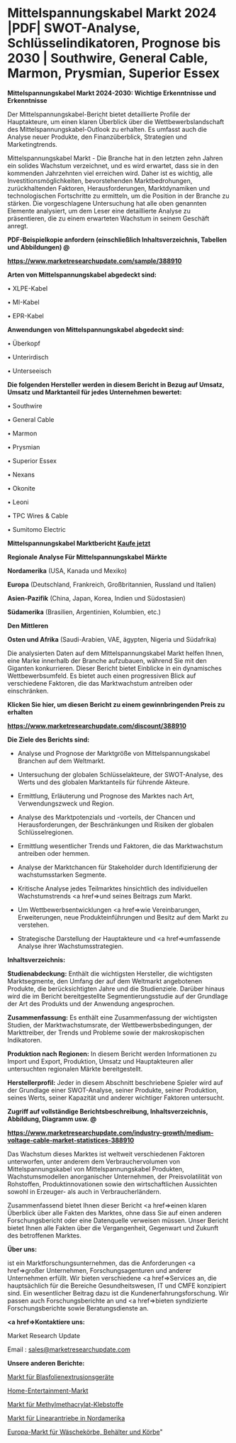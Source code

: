 # Mittelspannungskabel Markt 2024 |PDF| SWOT-Analyse, Schlüsselindikatoren, Prognose bis 2030 | Southwire, General Cable, Marmon, Prysmian, Superior Essex

<strong>Mittelspannungskabel Markt 2024-2030: Wichtige Erkenntnisse und Erkenntnisse</strong>

Der Mittelspannungskabel-Bericht bietet detaillierte Profile der Hauptakteure, um einen klaren Überblick über die Wettbewerbslandschaft des Mittelspannungskabel-Outlook zu erhalten. Es umfasst auch die Analyse neuer Produkte, den Finanzüberblick, Strategien und Marketingtrends.

Mittelspannungskabel Markt - Die Branche hat in den letzten zehn Jahren ein solides Wachstum verzeichnet, und es wird erwartet, dass sie in den kommenden Jahrzehnten viel erreichen wird. Daher ist es wichtig, alle Investitionsmöglichkeiten, bevorstehenden Marktbedrohungen, zurückhaltenden Faktoren, Herausforderungen, Marktdynamiken und technologischen Fortschritte zu ermitteln, um die Position in der Branche zu stärken. Die vorgeschlagene Untersuchung hat alle oben genannten Elemente analysiert, um dem Leser eine detaillierte Analyse zu präsentieren, die zu einem erwarteten Wachstum in seinem Geschäft anregt.



<strong><b>PDF-Beispielkopie anfordern (einschließlich Inhaltsverzeichnis, Tabellen und Abbildungen) @ </b></strong>

<strong><a href=https://www.marketresearchupdate.com/sample/388910>

<strong>https://www.marketresearchupdate.com/sample/388910</u></a></strong></strong>



<strong>Arten von Mittelspannungskabel abgedeckt sind:</strong>

• XLPE-Kabel

• MI-Kabel

• EPR-Kabel



<strong>Anwendungen von Mittelspannungskabel abgedeckt sind:</strong>

• Überkopf

• Unterirdisch

• Unterseeisch



<strong>Die folgenden Hersteller werden in diesem Bericht in Bezug auf Umsatz, Umsatz und Marktanteil für jedes Unternehmen bewertet:</strong>

• Southwire

• General Cable

• Marmon

• Prysmian

• Superior Essex

• Nexans

• Okonite

• Leoni

• TPC Wires & Cable

• Sumitomo Electric



<strong>Mittelspannungskabel Marktbericht <a href=https://www.marketresearchupdate.com/buynow/388910>Kaufe jetzt</a></strong>



<strong>Regionale Analyse Für Mittelspannungskabel Märkte</strong>



<strong>Nordamerika</strong> (USA, Kanada und Mexiko)



<strong>Europa</strong> (Deutschland, Frankreich, Großbritannien, Russland und Italien)



<strong>Asien-Pazifik</strong> (China, Japan, Korea, Indien und Südostasien)



<strong>Südamerika</strong> (Brasilien, Argentinien, Kolumbien, etc.)



<strong>Den Mittleren</strong> 

<strong>Osten und Afrika</strong> (Saudi-Arabien, VAE, ägypten, Nigeria und Südafrika)

Die analysierten Daten auf dem Mittelspannungskabel Markt helfen Ihnen, eine Marke innerhalb der Branche aufzubauen, während Sie mit den Giganten konkurrieren. Dieser Bericht bietet Einblicke in ein dynamisches Wettbewerbsumfeld. Es bietet auch einen progressiven Blick auf verschiedene Faktoren, die das Marktwachstum antreiben oder einschränken.



<strong>Klicken Sie hier, um diesen Bericht zu einem gewinnbringenden Preis zu erhalten
</strong>

<strong><a href=https://www.marketresearchupdate.com/discount/388910>https://www.marketresearchupdate.com/discount/388910</b></u></strong></a>



<strong>Die Ziele des Berichts sind:</strong>

- Analyse und Prognose der Marktgröße von Mittelspannungskabel Branchen auf dem Weltmarkt.

- Untersuchung der globalen Schlüsselakteure, der SWOT-Analyse, des Werts und des globalen Marktanteils für führende Akteure.

- Ermittlung, Erläuterung und Prognose des Marktes nach Art, Verwendungszweck und Region.

- Analyse des Marktpotenzials und -vorteils, der Chancen und Herausforderungen, der Beschränkungen und Risiken der globalen Schlüsselregionen.

- Ermittlung wesentlicher Trends und Faktoren, die das Marktwachstum antreiben oder hemmen.

- Analyse der Marktchancen für Stakeholder durch Identifizierung der wachstumsstarken Segmente.

- Kritische Analyse jedes Teilmarktes hinsichtlich des individuellen Wachstumstrends <a href=>und</a> seines Beitrags zum Markt.

- Um Wettbewerbsentwicklungen <a href=>wie</a> Vereinbarungen, Erweiterungen, neue Produkteinführungen und Besitz auf dem Markt zu verstehen.

- Strategische Darstellung der Hauptakteure und <a href=>umfas</a>sende Analyse ihrer Wachstumsstrategien.



<strong>Inhaltsverzeichnis:</strong>



<strong>Studienabdeckung:</strong> Enthält die wichtigsten Hersteller, die wichtigsten Marktsegmente, den Umfang der auf dem Weltmarkt angebotenen Produkte, die berücksichtigten Jahre und die Studienziele. Darüber hinaus wird die im Bericht bereitgestellte Segmentierungsstudie auf der Grundlage der Art des Produkts und der Anwendung angesprochen.



<strong>Zusammenfassung:</strong> Es enthält eine Zusammenfassung der wichtigsten Studien, der Marktwachstumsrate, der Wettbewerbsbedingungen, der Markttreiber, der Trends und Probleme sowie der makroskopischen Indikatoren.



<strong>Produktion nach Regionen:</strong> In diesem Bericht werden Informationen zu Import und Export, Produktion, Umsatz und Hauptakteuren aller untersuchten regionalen Märkte bereitgestellt.



<strong>Herstellerprofil:</strong> Jeder in diesem Abschnitt beschriebene Spieler wird auf der Grundlage einer SWOT-Analyse, seiner Produkte, seiner Produktion, seines Werts, seiner Kapazität und anderer wichtiger Faktoren untersucht.



<strong><b>Zugriff auf vollständige Berichtsbeschreibung, Inhaltsverzeichnis, Abbildung, Diagramm usw. @ </b></strong>

<strong><a href=https://www.marketresearchupdate.com/industry-growth/medium-voltage-cable-market-statistices-388910>https://www.marketresearchupdate.com/industry-growth/medium-voltage-cable-market-statistices-388910</a></strong>

Das Wachstum dieses Marktes ist weltweit verschiedenen Faktoren unterworfen, unter anderem dem Verbrauchervolumen von Mittelspannungskabel von Mittelspannungskabel Produkten, Wachstumsmodellen anorganischer Unternehmen, der Preisvolatilität von Rohstoffen, Produktinnovationen sowie den wirtschaftlichen Aussichten sowohl in Erzeuger- als auch in Verbraucherländern.

Zusammenfassend bietet Ihnen dieser Bericht <a href=>einen</a> klaren Überblick über alle Fakten des Marktes, ohne dass Sie auf einen anderen Forschungsbericht oder eine Datenquelle verweisen müssen. Unser Bericht bietet Ihnen alle Fakten über die Vergangenheit, Gegenwart und Zukunft des betroffenen Marktes.



<strong>Über uns:</strong>

 ist ein Marktforschungsunternehmen, das die Anforderungen <a href=>großer</a> Unternehmen, Forschungsagenturen und anderer Unternehmen erfüllt. Wir bieten verschiedene <a href=>Services</a> an, die hauptsächlich für die Bereiche Gesundheitswesen, IT und CMFE konzipiert sind. Ein wesentlicher Beitrag dazu ist die Kundenerfahrungsforschung. Wir passen auch Forschungsberichte an und <a href=>bieten</a> syndizierte Forschungsberichte sowie Beratungsdienste an.



<strong><a href=>Kontaktiere uns:</a></strong>

Market Research Update

Email : sales@marketresearchupdate.com



<strong>Unsere anderen Berichte:</strong>

<a href=https://www.linkedin.com/pulse/blown-film-extrusion-equipment-market>Markt für Blasfolienextrusionsgeräte</a>

<a href=https://www.linkedin.com/pulse/home-entertainment-market-size-industry>Home-Entertainment-Markt</a>

<a href=https://www.linkedin.com/pulse/methyl-methacrylate-adhesive-market-analysis>Markt für Methylmethacrylat-Klebstoffe</a>

<a href=https://www.linkedin.com/pulse/north-america-linear-actuators-market-size-production>Markt für Linearantriebe in Nordamerika</a>

<a href=https://www.linkedin.com/pulse/europe-laundry-baskets-bins-hampers-market-growing-rapidly>Europa-Markt für Wäschekörbe, Behälter und Körbe</a>"
